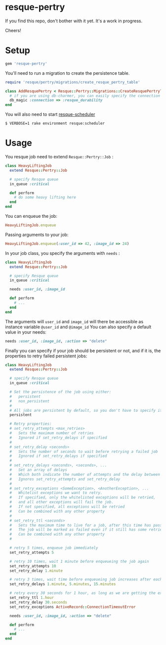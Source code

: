 
resque-pertry
=============

If you find this repo, don't bother with it yet.
It's a work in progress.

Cheers!

Setup
=====

```ruby
gem 'resque-pertry'
```

You'll need to run a migration to create the persistence table.

```ruby
require 'resque/pertry/migrations/create_resque_pertry_table'

class AddResquePertry < Resque::Pertry::Migrations::CreateResquePertryTable
  # if you are using db-charmer, you can easily specify the connection to use
  db_magic :connection => :resque_durability
end
```

You will also need to start [resque-scheduler](https://github.com/bvandenbos/resque-scheduler)

```
$ VERBOSE=1 rake environment resque:scheduler
```

Usage
=====

You resque job need to extend `Resque::Pertry::Job` :

```ruby
class HeavyLiftingJob
  extend Resque::Pertry::Job

  # specify Resque queue
  in_queue :critical

  def perform
    # do some heavy lifting here
  end
end
```

You can enqueue the job:

```ruby
HeavyLiftingJob.enqueue
```

Passing arguments to your job:

```ruby
HeavyLiftingJob.enqueue(:user_id => 42, :image_id => 24)
```

In your job class, you specify the arguments with `needs` :

```ruby
class HeavyLiftingJob
  extend Resque::Pertry::Job

  # specify Resque queue
  in_queue :critical

  needs :user_id, :image_id

  def perform
    # ...
  end
end
```

The arguments will `user_id` and `image_id` will there be accessible as instance variable `@user_id` and `@image_id`
You can also specify a default value in your needs:

```ruby
needs :user_id, :image_id, :action => "delete"
```

Finally you can specify if your job should be persistent or not, and if it is, the properties to retry failed persistent jobs:

```ruby
class HeavyLiftingJob
  extend Resque::Pertry::Job

  # specify Resque queue
  in_queue :critical

  # Set the persistence of the job using either:
  #   persistent
  #   non_persistent
  #
  # All jobs are persistent by default, so you don't have to specify it
  persistent

  # Retry properties:
  # set_retry_attempts <max_retries>
  #   Sets the maximum number of retries
  #   Ignored if set_retry_delays if specified
  #
  # set_retry_delay <seconds>
  #   Sets the number of seconds to wait before retrying a failed job
  #   Ignored if set_retry_delays if specified
  #
  # set_retry_delays <seconds>, <seconds>, ...
  #   Set an array of delays
  #   Which both indicate the number of attempts and the delay between retries
  #   Ignores set_retry_attempts and set_retry_delay
  #
  # set_retry_exceptions <SomeException>, <AnotherException>, ...
  #   Whitelist exceptions we want to retry.
  #   If specified, only the whitelisted exceptions will be retried,
  #   and all other exceptions will fail the job. 
  #   If not specified, all exceptions will be retried
  #   Can be combined with any other property
  #
  # set_retry_ttl <seconds>
  #   Sets the maximum time to live for a job, after this time has passed
  #   The job will be marked as failed even if it still has some retries left.
  #   Can be combined with any other property
  #

  # retry 5 times, enqueue job immediately
  set_retry_attempts 5

  # retry 10 times, wait 1 minute before enqueueing the job again
  set_retry_attempts 10
  set_retry_delay 1.minute

  # retry 3 times, wait time before enqueueing job increases after each attempt
  set_retry_delays 1.minute, 5.minutes, 15.minutes

  # retry every 30 seconds for 1 hour, as long as we are getting the exception ActiveRecord::ConnectionTimeoutError
  set_retry_ttl 1.hour
  set_retry_delay 30.seconds
  set_retry_exceptions ActiveRecord::ConnectionTimeoutError

  needs :user_id, :image_id, :action => "delete"

  def perform
    # ...
  end
end
```

